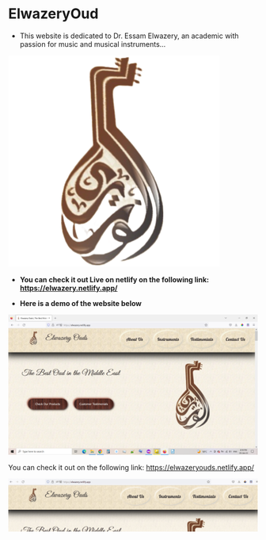 # ElwazeryOud

* This website is dedicated to Dr. Essam Elwazery, an academic with passion for music and musical instruments...

![Elwazery Oud](./favicon.png "Logo of Elwazery Oud")



* **You can check it out Live on netlify on the following link: https://elwazery.netlify.app/**



* **Here is a demo of the website below**

![a demo of Elwazery Ouds overall design](./resources/image/ScreenshotOfElwazeryOudsLandingPage.png "a demo of Elwazery Ouds overall design aesthetics and features")

You can check it out on the following link: https://elwazeryouds.netlify.app/

![a demo of Elwazery Ouds overall design](./resources/image/animationAndMusicCanBeActivatedOrPausedByClick.gif "a dancing animation is activated and a background music is played upon clicking the website's logo located in the top-left corner")
